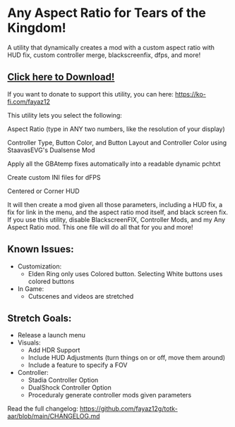 # Any Aspect Ratio for Tears of the Kingdom!
A utility that dynamically creates a mod with a custom aspect ratio with HUD fix, custom controller merge, blackscreenfix, dfps, and more!

## [Click here to Download!](https://github.com/fayaz12g/totk-aar/releases/download/auto/AAR_Launcher.exe)

If you want to donate to support this utility, you can here: https://ko-fi.com/fayaz12

This utility lets you select the following:

Aspect Ratio (type in ANY two numbers, like the resolution of your display)

Controller Type, Button Color, and Button Layout and Controller Color using StaavasEVG's Dualsense Mod

Apply all the GBAtemp fixes automatically into a readable dynamic pchtxt

Create custom INI files for dFPS

Centered or Corner HUD


It will then create a mod given all those parameters, including a HUD fix, a fix for link in the menu, and the aspect ratio mod itself, and black screen fix. If you use this utility, disable BlackscreenFIX, Controller Mods, and my Any Aspect Ratio mod. This one file will do all that for you and more!


## Known Issues:
- Customization:
  - Elden Ring only uses Colored button. Selecting White buttons uses colored buttons
- In Game:
  - Cutscenes and videos are stretched


## Stretch Goals:
- Release a launch menu
- Visuals:
  - Add HDR Support
  - Include HUD Adjustments (turn things on or off, move them around)
  - Include a feature to specify a FOV
- Controller:
  - Stadia Controller Option
  - DualShock Controller Option
  - Proceduraly generate controller mods given parameters

Read the full changelog: https://github.com/fayaz12g/totk-aar/blob/main/CHANGELOG.md
